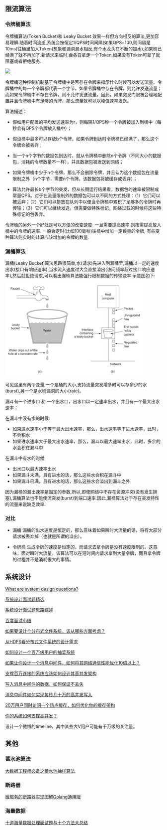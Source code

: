 ## 限流算法

### 令牌桶算法

令牌桶算法(Token Bucket)和 Leaky Bucket 效果一样但方向相反的算法,更加容易理解.随着时间流逝,系统会按恒定1/QPS时间间隔(如果QPS=100,则间隔是10ms)往桶里加入Token(想象和漏洞漏水相反,有个水龙头在不断的加水),如果桶已经满了就不再加了.新请求来临时,会各自拿走一个Token,如果没有Token可拿了就阻塞或者拒绝服务.

![](./assert/token_bucket.JPG)

令牌桶这种控制机制基于令牌桶中是否存在令牌来指示什么时候可以发送流量。令牌桶中的每一个令牌都代表一个字节。如果令牌桶中存在令牌，则允许发送流量；而如果令牌桶中不存在令牌，则不允许发送流量。因此，如果突发门限被合理地配置并且令牌桶中有足够的令牌，那么流量就可以以峰值速率发送。

算法描述：

* 假如用户配置的平均发送速率为r，则每隔1/QPS秒一个令牌被加入到桶中（每秒会有QPS个令牌放入桶中）；

* 假设桶中最多可以存放b个令牌。如果令牌到达时令牌桶已经满了，那么这个令牌会被丢弃；

* 当一个n个字节的数据包到达时，就从令牌桶中删除n个令牌（不同大小的数据包，消耗的令牌数量不一样），并且数据包被发送到网络；

* 如果令牌桶中少于n个令牌，那么不会删除令牌，并且认为这个数据包在流量限制之外（n个字节，需要n个令牌。该数据包将被缓存或丢弃）；

* 算法允许最长b个字节的突发，但从长期运行结果看，数据包的速率被限制成常量QPS。对于在流量限制外的数据包可以以不同的方式处理：（1）它们可以被丢弃；（2）它们可以排放在队列中以便当令牌桶中累积了足够多的令牌时再传输；（3）它们可以继续发送，但需要做特殊标记，网络过载的时候将这些特殊标记的包丢弃。


令牌桶的另外一个好处是可以方便的改变速度. 一旦需要提高速率,则按需提高放入桶中的令牌的速率. 一般会定时(比如100毫秒)往桶中增加一定数量的令牌, 有些变种算法则实时的计算应该增加的令牌的数量.

### 漏桶算法

漏桶(Leaky Bucket)算法思路很简单,水(请求)先进入到漏桶里,漏桶以一定的速度出水(接口有响应速率),当水流入速度过大会直接溢出(访问频率超过接口响应速率),然后就拒绝请求,可以看出漏桶算法能强行限制数据的传输速率.示意图如下:

![](./assets/rate-limit1.png)

可见这里有两个变量,一个是桶的大小,支持流量突发增多时可以存多少的水(burst),另一个是水桶漏洞的大小(rate)。

漏斗有一个进水口 和 一个出水口，出水口以一定速率出水，并且有一个最大出水速率：

在漏斗中没有水的时候:
* 如果进水速率小于等于最大出水速率，那么，出水速率等于进水速率，此时，不会积水
* 如果进水速率大于最大出水速率，那么，漏斗以最大速率出水，此时，多余的水会积在漏斗中

在漏斗中有水的时候
* 出水口以最大速率出水
* 如果漏斗未满，且有进水的话，那么这些水会积在漏斗中
* 如果漏斗已满，且有进水的话，那么这些水会溢出到漏斗之外

因为漏桶的漏出速率是固定的参数,所以,即使网络中不存在资源冲突(没有发生拥塞),漏桶算法也不能使流突发(burst)到端口速率.因此,漏桶算法对于存在突发特性的流量来说缺乏效率.

### 对比
* 漏桶
漏桶的出水速度是恒定的，那么意味着如果瞬时大流量的话，将有大部分请求被丢弃掉（也就是所谓的溢出）。

* 令牌桶
生成令牌的速度是恒定的，而请求去拿令牌是没有速度限制的。这意味，面对瞬时大流量，该算法可以在短时间内请求拿到大量令牌，而且拿令牌的过程并不是消耗很大的事情。

## 系统设计

[What are system design questions?](https://www.hiredintech.com/system-design)

[系统设计面试题精选](https://soulmachine.gitbooks.io/system-design/content/cn/)

[系统设计面试题思路综述](https://yuanhsh.iteye.com/blog/2194982)

[百度面试小结](https://www.cnblogs.com/yunnotes/archive/2013/04/19/3032367.html)

[如果要设计个分布式文件系统，该从哪些方面考虑？](https://www.itcodemonkey.com/article/8126.html)

[从HDFS看分布式文件系统的设计需求](https://blog.csdn.net/dennis_zane/article/details/83266137)

[如何设计一个百万级用户的抽奖系统](https://juejin.im/post/5ce3f003f265da1bbd4b4946)

[如果让你设计一个消息中间件，如何将其网络通信性能优化10倍以上？](https://juejin.im/post/5cbc723cf265da03ac0d0930)

[支撑百万连接的系统应该如何设计其高并发架构](https://juejin.im/post/5c7fcf1be51d457d0353d5ea)

[写入消息中间件的数据，如何保证不丢失](https://juejin.im/post/5c7e7a046fb9a04a07311fe7)

[消息中间件如何实现每秒几十万的高并发写入](https://juejin.im/post/5c7bd09b6fb9a049ba424c15)

[20万用户同时访问一个热点缓存，如何优化你的缓存架构](https://juejin.im/post/5c448670e51d455bd36b67f9)

[你的系统如何支撑高并发？](https://juejin.im/post/5c45aaee6fb9a049e6609115)

设计一个微博的timeline，其中某些大V用户可能有千万级的关注量。

## 其他

### 蓄水池算法

[大数据工程师必备之蓄水池抽样算法](https://blog.csdn.net/bitcarmanlee/article/details/52719202)

### 断路器
[微服务的断路器实现图解Golang通用版](https://studygolang.com/articles/20437)

### 海量数据
[十道海量数据处理面试题与十个方法大总结](https://blog.csdn.net/v_july_v/article/details/6279498)
